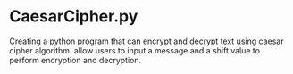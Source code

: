 # CaesarCipher.py
Creating a python program that can encrypt and decrypt text using caesar cipher algorithm. allow users to input a message and a shift value to perform encryption and decryption.
